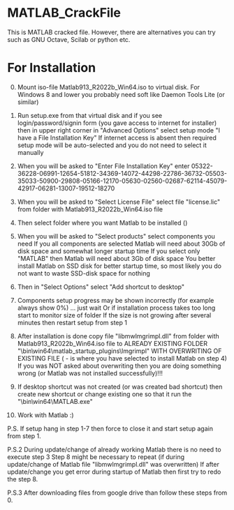 # MATLAB_CrackFile
This is MATLAB cracked file. However, there are alternatives you can try such as GNU Octave, Scilab or python etc.

# For Installation
0. Mount iso-file  Matlab913_R2022b_Win64.iso  to virtual disk.
     For Windows 8 and lower you probably need soft like Daemon Tools Lite (or similar)

1. Run setup.exe from that virtual disk and if you see login/password/signin form (you gave access to internet for installer)
     then in upper right corner in  "Advanced Options"  select setup mode  "I have a File Installation Key"
     If internet access is absent then required setup mode will be auto-selected and you do not need to select it manually

2. When you will be asked to  "Enter File Installation Key"  enter
     05322-36228-06991-12654-51812-34369-14072-44298-22786-36732-05503-35033-50900-29808-05166-12170-05630-02560-02687-62114-45079-42917-06281-13007-19512-18270

3. When you will be asked to  "Select License File"  select file  "license.lic"  from folder with  Matlab913_R2022b_Win64.iso  file

4. Then select folder where you want Matlab to be installed (<matlabfolder>)

5. When you will be asked to  "Select products"  select components you need
     If you all components are selected Matlab will need about 30Gb of disk space and somewhat longer startup time
     If you select only  "MATLAB"  then Matlab will need about  3Gb of disk space
     You better install Matlab on SSD disk for better startup time, so most likely you do not want to waste SSD-disk space for nothing

6. Then in  "Select Options"  select  "Add shortcut to desktop"

7. Components setup progress may be shown incorrectly (for example always show 0%) ... just wait
     Or if installation process takes too long start to monitor size of <matlabfolder> folder
     If the size is not growing after several minutes then restart setup from step 1

8. After installation is done copy file  "libmwlmgrimpl.dll"  from folder with  Matlab913_R2022b_Win64.iso  file
     to ALREADY EXISTING FOLDER  "<matlabfolder>\bin\win64\matlab_startup_plugins\lmgrimpl"
     WITH OVERWRITING OF EXISTING FILE (<matlabfolder> - is where you have selected to install Matlab on step 4)
     If you was NOT asked about overwriting then you are doing something wrong (or Matlab was not installed successfully)!!!

9. If desktop shortcut was not created (or was created bad shortcut)
     then create new shortcut or change existing one so that it run the
     "<matlabfolder>\bin\win64\MATLAB.exe"

10. Work with Matlab :)


P.S.
If setup hang in step 1-7 then force to close it and start setup again from step 1.

P.S.2
During update/change of already working Matlab there is no need to execute step 3
Step 8 might be necessary to repeat (if during update/change of Matlab file  "libmwlmgrimpl.dll"  was overwritten)
If after update/change you get error during startup of Matlab then first try to redo the step 8.

P.S.3 
After downloading files from google drive than follow these steps from 0.
